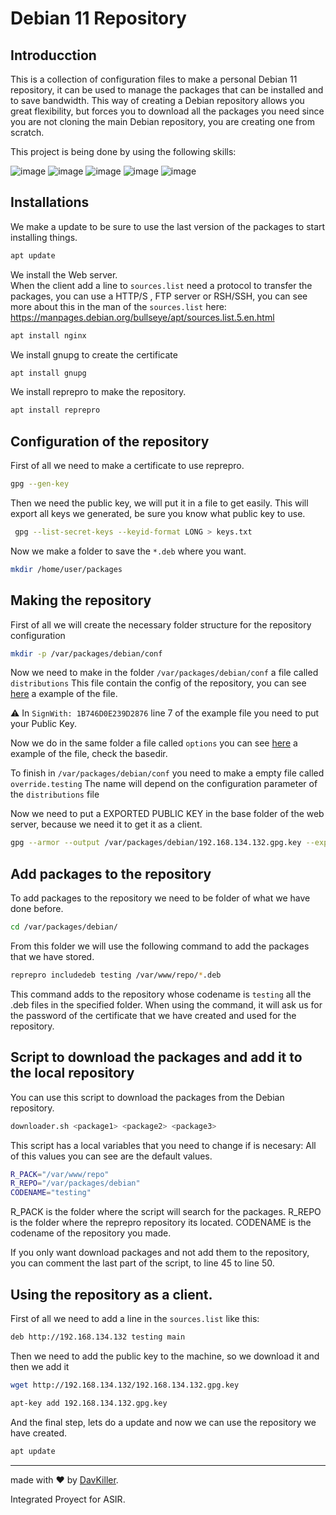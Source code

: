 # Debian 11 Repository

## Introducction

This is a collection of configuration files to make a personal Debian 11 repository, it can be used to manage the packages that can be installed and to save bandwidth.
This way of creating a Debian repository allows you great flexibility, but forces you to download all the packages you need since you are not cloning the main Debian repository, you are creating one from scratch.

This project is being done by using the following skills:

![image](https://img.shields.io/badge/Shell_Script-121011?style=for-the-badge&logo=gnu-bash&logoColor=white) ![image](https://img.shields.io/badge/Linux-E34F26?style=for-the-badge&logo=linux&logoColor=black) ![image](https://img.shields.io/badge/Nginx-009639?style=for-the-badge&logo=nginx&logoColor=white)
![image](https://img.shields.io/badge/Markdown-000000?style=for-the-badge&logo=markdown&logoColor=white) ![image](https://img.shields.io/badge/Git-E34F26?style=for-the-badge&logo=git&logoColor=white)

## Installations

We make a update to be sure to use the last version of the packages to start installing things.

```bash
apt update
```

We install the Web server.  
When the client add a line to `sources.list` need a protocol to transfer the packages, you can use a HTTP/S , FTP server or RSH/SSH, you can see more about this in the man of the `sources.list` here: https://manpages.debian.org/bullseye/apt/sources.list.5.en.html

```bash
apt install nginx
```

We install gnupg to create the certificate

```bash
apt install gnupg
```

We install reprepro to make the repository.

```bash
apt install reprepro
```

## Configuration of the repository

First of all we need to make a certificate to use reprepro.

```bash
gpg --gen-key
```

Then we need the public key, we will put it in a file to get easily.
This will export all keys we generated, be sure you know what public key to use.

```bash
 gpg --list-secret-keys --keyid-format LONG > keys.txt
```

Now we make a folder to save the `*.deb` where you want.

```bash
mkdir /home/user/packages
```

## Making the repository

First of all we will create the necessary folder structure for the repository configuration

```bash
mkdir -p /var/packages/debian/conf
```

Now we need to make in the folder `/var/packages/debian/conf` a file called `distributions`
This file contain the config of the repository, you can see [here](https://github.com/DavKiller/config-files-debian11-repo/blob/main/packages/debian/conf/distributions) a example of the file.

⚠️ In `SignWith: 1B746D0E239D2876` line 7 of the example file you need to put your Public Key.

Now we do in the same folder a file called `options` you can see [here](https://github.com/DavKiller/config-files-debian11-repo/blob/main/packages/debian/conf/options) a example of the file, check the basedir.

To finish in `/var/packages/debian/conf` you need to make a empty file called `override.testing` The name will depend on the configuration parameter of the `distributions` file

Now we need to put a EXPORTED PUBLIC KEY in the base folder of the web server, because we need it to get it as a client.

```bash
gpg --armor --output /var/packages/debian/192.168.134.132.gpg.key --export 1B746D0E239D2876
```

## Add packages to the repository

To add packages to the repository we need to be folder of what we have done before.

```bash
cd /var/packages/debian/
```

From this folder we will use the following command to add the packages that we have stored.

```bash
reprepro includedeb testing /var/www/repo/*.deb
```

This command adds to the repository whose codename is `testing` all the .deb files in the specified folder.
When using the command, it will ask us for the password of the certificate that we have created and used for the repository.

## Script to download the packages and add it to the local repository

You can use this script to download the packages from the Debian repository.

```bash
downloader.sh <package1> <package2> <package3>
```

This script has a local variables that you need to change if is necesary:
All of this values you can see are the default values.

```bash
R_PACK="/var/www/repo"
R_REPO="/var/packages/debian"
CODENAME="testing"
```

R_PACK is the folder where the script will search for the packages.
R_REPO is the folder where the reprepro repository its located.
CODENAME is the codename of the repository you made.

If you only want download packages and not add them to the repository, you can comment the last part of the script, to line 45 to line 50.

## Using the repository as a client.

First of all we need to add a line in the `sources.list` like this:

```bash
deb http://192.168.134.132 testing main
```

Then we need to add the public key to the machine, so we download it and then we add it

```bash
wget http://192.168.134.132/192.168.134.132.gpg.key
```

```bash
apt-key add 192.168.134.132.gpg.key
```

And the final step, lets do a update and now we can use the repository we have created.

```bash
apt update
```

---

made with ❤️ by [DavKiller](https://github.com/DavKiller).

Integrated Proyect for ASIR.
